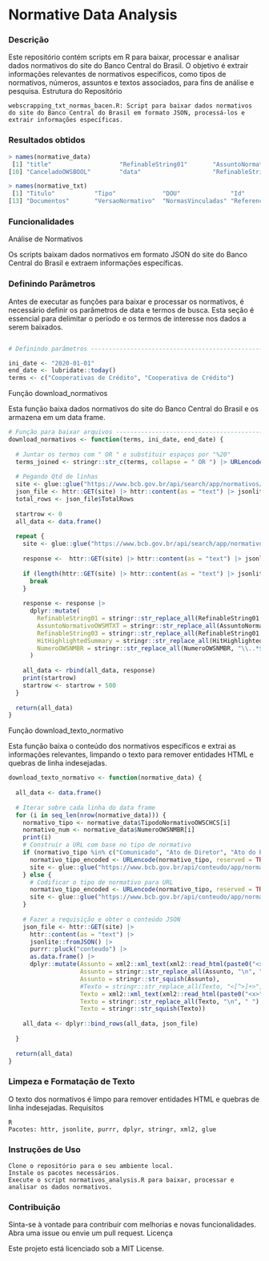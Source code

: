 # Normative Data Analysis

### Descrição

Este repositório contém scripts em R para baixar, processar e analisar dados normativos do site do Banco Central do Brasil. O objetivo é extrair informações relevantes de normativos específicos, como tipos de normativos, números, assuntos e textos associados, para fins de análise e pesquisa.
Estrutura do Repositório

    webscrapping_txt_normas_bacen.R: Script para baixar dados normativos do site do Banco Central do Brasil em formato JSON, processá-los e extrair informações específicas.

### Resultados obtidos

```r
> names(normative_data)
 [1] "title"                   "RefinableString01"       "AssuntoNormativoOWSMTXT" "ResponsavelOWSText"      "listItemId"              "TipodoNormativoOWSCHCS"  "NumeroOWSNMBR"           "RevogadoOWSBOOL"         "HitHighlightedSummary"  
[10] "CanceladoOWSBOOL"        "data"                    "RefinableString03"       "RowNumber"

> names(normative_txt)
 [1] "Titulo"           "Tipo"             "DOU"              "Id"               "Data"             "DataTexto"        "Numero"           "Assunto"          "Revogado"         "Cancelado"        "Texto"            "Voto"            
[13] "Documentos"       "VersaoNormativo"  "NormasVinculadas" "Referencias"      "Atualizacoes"    
```

### Funcionalidades
Análise de Normativos

Os scripts baixam dados normativos em formato JSON do site do Banco Central do Brasil e extraem informações específicas.

### Definindo Parâmetros

Antes de executar as funções para baixar e processar os normativos, é necessário definir os parâmetros de data e termos de busca. Esta seção é essencial para delimitar o período e os termos de interesse nos dados a serem baixados.

```r

# Definindo parâmetros ----------------------------------------------------

ini_date <- "2020-01-01"
end_date <- lubridate::today()
terms <- c("Cooperativas de Crédito", "Cooperativa de Crédito")
```
Função download_normativos

Esta função baixa dados normativos do site do Banco Central do Brasil e os armazena em um data frame.

```r
# Função para baixar arquivos ---------------------------------------------
download_normativos <- function(terms, ini_date, end_date) {
  
  # Juntar os termos com " OR " e substituir espaços por "%20"
  terms_joined <- stringr::str_c(terms, collapse = " OR ") |> URLencode()
  
  # Pegando Qtd de linhas
  site <- glue::glue("https://www.bcb.gov.br/api/search/app/normativos/buscanormativos?querytext=ContentType:normativo%20AND%20contentSource:normativos%20AND%20{terms_joined}&rowlimit=15&startrow=0&sortlist=Data1OWSDATE:descending&refinementfilters=Data:range(datetime({ini_date}),datetime({end_date}))")
  json_file <- httr::GET(site) |> httr::content(as = "text") |> jsonlite::fromJSON()
  total_rows <- json_file$TotalRows
  
  startrow <- 0
  all_data <- data.frame()
  
  repeat {
    site <- glue::glue("https://www.bcb.gov.br/api/search/app/normativos/buscanormativos?querytext=ContentType:normativo%20AND%20contentSource:normativos%20AND%20{terms_joined}&rowlimit={total_rows}&startrow={startrow}&sortlist=Data1OWSDATE:descending&refinementfilters=Data:range(datetime({ini_date}),datetime({end_date}))")
    
    response <-  httr::GET(site) |> httr::content(as = "text") |> jsonlite::fromJSON() |> purrr::pluck("Rows") |>  as.data.frame()
    
    if (length(httr::GET(site) |> httr::content(as = "text") |> jsonlite::fromJSON() |> purrr::pluck("Rows")) < 13) {
      break
    }
    
    response <- response |>
      dplyr::mutate(
        RefinableString01 = stringr::str_replace_all(RefinableString01, "string;#", ""),
        AssuntoNormativoOWSMTXT = stringr::str_replace_all(AssuntoNormativoOWSMTXT, "<[^>]+>", ""),
        RefinableString03 = stringr::str_replace_all(RefinableString01, "string;#", ""),
        HitHighlightedSummary = stringr::str_replace_all(HitHighlightedSummary, "<[^>]+>", ""),
        NumeroOWSNMBR = stringr::str_replace_all(NumeroOWSNMBR, "\\..*$", "")
      )
    
    all_data <- rbind(all_data, response)
    print(startrow)
    startrow <- startrow + 500
  }
  
  return(all_data)
}
```
Função download_texto_normativo

Esta função baixa o conteúdo dos normativos específicos e extrai as informações relevantes, limpando o texto para remover entidades HTML e quebras de linha indesejadas.

```r
download_texto_normativo <- function(normative_data) {
  
  all_data <- data.frame()
  
  # Iterar sobre cada linha do data frame
  for (i in seq_len(nrow(normative_data))) {
    normativo_tipo <- normative_data$TipodoNormativoOWSCHCS[i]
    normativo_num <- normative_data$NumeroOWSNMBR[i]
    print(i)
    # Construir a URL com base no tipo de normativo
    if (normativo_tipo %in% c("Comunicado", "Ato de Diretor", "Ato do Presidente")) {
      normativo_tipo_encoded <- URLencode(normativo_tipo, reserved = TRUE)
      site <- glue::glue("https://www.bcb.gov.br/api/conteudo/app/normativos/exibeoutrasnormas?p1={normativo_tipo_encoded}&p2={normativo_num}")
    } else {
      # Codificar o tipo de normativo para URL
      normativo_tipo_encoded <- URLencode(normativo_tipo, reserved = TRUE)
      site <- glue::glue("https://www.bcb.gov.br/api/conteudo/app/normativos/exibenormativo?p1={normativo_tipo_encoded}&p2={normativo_num}")
    }
    
    # Fazer a requisição e obter o conteúdo JSON
    json_file <- httr::GET(site) |> 
      httr::content(as = "text") |> 
      jsonlite::fromJSON() |> 
      purrr::pluck("conteudo") |> 
      as.data.frame() |> 
      dplyr::mutate(Assunto = xml2::xml_text(xml2::read_html(paste0("<x>", Assunto, "</x>"))),
                    Assunto = stringr::str_replace_all(Assunto, "\n", " "),
                    Assunto = stringr::str_squish(Assunto),
                    #Texto = stringr::str_replace_all(Texto, "<[^>]+>", ""),
                    Texto = xml2::xml_text(xml2::read_html(paste0("<x>", Texto, "</x>"))),
                    Texto = stringr::str_replace_all(Texto, "\n", " "),
                    Texto = stringr::str_squish(Texto))
    
    all_data <- dplyr::bind_rows(all_data, json_file)
   
  }
  
  return(all_data)
}
```
### Limpeza e Formatação de Texto

O texto dos normativos é limpo para remover entidades HTML e quebras de linha indesejadas.
Requisitos

    R
    Pacotes: httr, jsonlite, purrr, dplyr, stringr, xml2, glue

### Instruções de Uso

    Clone o repositório para o seu ambiente local.
    Instale os pacotes necessários.
    Execute o script normativos_analysis.R para baixar, processar e analisar os dados normativos.

### Contribuição

Sinta-se à vontade para contribuir com melhorias e novas funcionalidades. Abra uma issue ou envie um pull request.
Licença

Este projeto está licenciado sob a MIT License.
